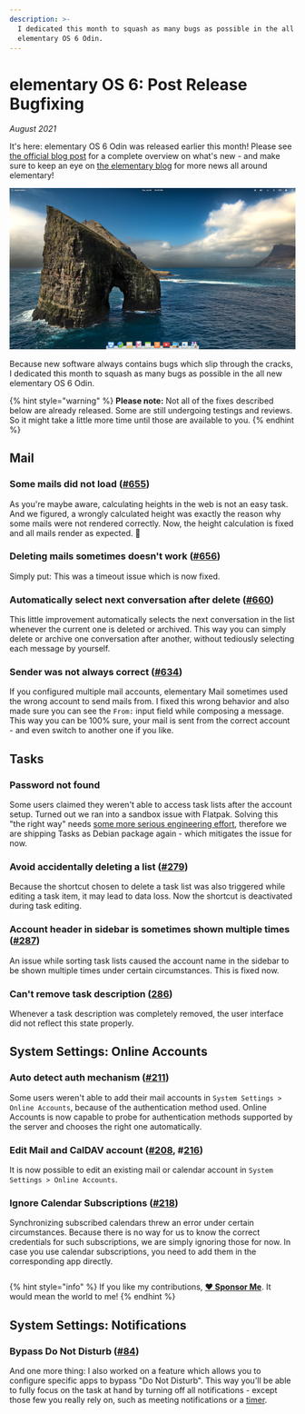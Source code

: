 ```yaml
---
description: >-
  I dedicated this month to squash as many bugs as possible in the all new
  elementary OS 6 Odin.
---
```


# elementary OS 6: Post Release Bugfixing

_August 2021_

It's here: elementary OS 6 Odin was released earlier this month! Please see [the official blog post](https://blog.elementary.io/elementary-os-6-odin-released/) for a complete overview on what's new - and make sure to keep an eye on [the elementary blog](https://blog.elementary.io/) for more news all around elementary!

![elementary OS 6 Odin](../.gitbook/assets/elementary-os-6-odin.png)

Because new software always contains bugs which slip through the cracks, I dedicated this month to squash as many bugs as possible in the all new elementary OS 6 Odin.

{% hint style="warning" %}
**Please note:** Not all of the fixes described below are already released. Some are still undergoing testings and reviews. So it might take a little more time until those are available to you.
{% endhint %}

## Mail

### Some mails did not load  \([\#655](https://github.com/elementary/mail/pull/655)\)

As you're maybe aware, calculating heights in the web is not an easy task. And we figured, a wrongly calculated height was exactly the reason why some mails were not rendered correctly. Now, the height calculation is fixed and all mails render as expected. 🤞

### Deleting mails sometimes doesn't work \([\#656](https://github.com/elementary/mail/pull/656)\)

Simply put: This was a timeout issue which is now fixed.

### Automatically select next conversation after delete \([\#660](https://github.com/elementary/mail/pull/660)\)

This little improvement automatically selects the next conversation in the list whenever the current one is deleted or archived. This way you can simply delete or archive one conversation after another, without tediously selecting each message by yourself.

### Sender was not always correct \([\#634](https://github.com/elementary/mail/pull/634)\)

If you configured multiple mail accounts, elementary Mail sometimes used the wrong account to send mails from. I fixed this wrong behavior and also made sure you can see the `From:` input field while composing a message. This way you can be 100% sure, your mail is sent from the correct account - and even switch to another one if you like.

## Tasks

### Password not found

Some users claimed they weren't able to access task lists after the account setup. Turned out we ran into a sandbox issue with Flatpak. Solving this "the right way" needs [some more serious engineering effort](https://github.com/elementary/switchboard-plug-onlineaccounts/issues/209), therefore we are shipping Tasks as Debian package again - which mitigates the issue for now.

### Avoid accidentally deleting a list \([\#279](https://github.com/elementary/tasks/pull/279)\)

Because the shortcut chosen to delete a task list was also triggered while editing a task item, it may lead to data loss. Now the shortcut is deactivated during task editing.

### Account header in sidebar is sometimes shown multiple times \([\#287](https://github.com/elementary/tasks/pull/287)\)

An issue while sorting task lists caused the account name in the sidebar to be shown multiple times under certain circumstances. This is fixed now.

### Can't remove task description \([286](https://github.com/elementary/tasks/pull/286)\)

Whenever a task description was completely removed, the user interface did not reflect this state properly.

## System Settings: Online Accounts

### Auto detect auth mechanism \([\#211](https://github.com/elementary/switchboard-plug-onlineaccounts/pull/211)\)

Some users weren't able to add their mail accounts in `System Settings > Online Accounts`, because of the authentication method used. Online Accounts is now capable to probe for authentication methods supported by the server and chooses the right one automatically.

### Edit Mail and CalDAV account \([\#208](https://github.com/elementary/switchboard-plug-onlineaccounts/pull/208), \#[216](https://github.com/elementary/switchboard-plug-onlineaccounts/pull/216)\)

It is now possible to edit an existing mail or calendar account in `System Settings > Online Accounts`.

### Ignore Calendar Subscriptions \([\#218](https://github.com/elementary/switchboard-plug-onlineaccounts/pull/218)\)

Synchronizing subscribed calendars threw an error under certain circumstances. Because there is no way for us to know the correct credentials for such subscriptions, we are simply ignoring those for now. In case you use calendar subscriptions, you need to add them in the corresponding app directly.

|  |  |
| :--- | :--- |


{% hint style="info" %}
If you like my contributions, [**❤️ Sponsor Me**](https://github.com/sponsors/marbetschar). It would mean the world to me!
{% endhint %}

## System Settings: Notifications

### Bypass Do Not Disturb \([\#84](https://github.com/elementary/switchboard-plug-notifications/pull/84)\)

And one more thing: I also worked on a feature which allows you to configure specific apps to bypass "Do Not Disturb". This way you'll be able to fully focus on the task at hand by turning off all notifications - except those few you really rely on, such as meeting notifications or a [timer](https://appcenter.elementary.io/com.github.marbetschar.time-limit/).

